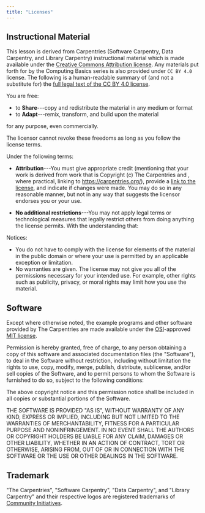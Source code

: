 ```yaml
---
title: "Licenses"
---
```


## Instructional Material

This lesson is derived from Carpentries (Software Carpentry, Data Carpentry,
and Library Carpentry) instructional material which is made available under
the [Creative Commons Attribution license][cc-by-human]. Any materials put forth
for by the Computing Basics series is also provided under `CC BY 4.0` license. The following is a human-readable summary of (and not a substitute for) the [full legal text of the CC BY 4.0 license][cc-by-legal].

You are free:

- to **Share**---copy and redistribute the material in any medium or format
- to **Adapt**---remix, transform, and build upon the material

for any purpose, even commercially.

The licensor cannot revoke these freedoms as long as you follow the license
terms.

Under the following terms:

- **Attribution**---You must give appropriate credit (mentioning that your work
  is derived from work that is Copyright (c) The Carpentries and , where practical, linking to <https://carpentries.org/>), provide a [link to the
  license][cc-by-human], and indicate if changes were made. You may do so in
  any reasonable manner, but not in any way that suggests the licensor endorses
  you or your use.

- **No additional restrictions**---You may not apply legal terms or
  technological measures that legally restrict others from doing anything the
  license permits.  With the understanding that:

Notices:

- You do not have to comply with the license for elements of the material in
  the public domain or where your use is permitted by an applicable exception
  or limitation.
- No warranties are given. The license may not give you all of the permissions
  necessary for your intended use. For example, other rights such as publicity,
  privacy, or moral rights may limit how you use the material.

## Software

Except where otherwise noted, the example programs and other software provided
by The Carpentries are made available under the [OSI][osi]-approved [MIT
license][mit-license].

Permission is hereby granted, free of charge, to any person obtaining a copy of
this software and associated documentation files (the "Software"), to deal in
the Software without restriction, including without limitation the rights to
use, copy, modify, merge, publish, distribute, sublicense, and/or sell copies
of the Software, and to permit persons to whom the Software is furnished to do
so, subject to the following conditions:

The above copyright notice and this permission notice shall be included in all
copies or substantial portions of the Software.

THE SOFTWARE IS PROVIDED "AS IS", WITHOUT WARRANTY OF ANY KIND, EXPRESS OR
IMPLIED, INCLUDING BUT NOT LIMITED TO THE WARRANTIES OF MERCHANTABILITY,
FITNESS FOR A PARTICULAR PURPOSE AND NONINFRINGEMENT. IN NO EVENT SHALL THE
AUTHORS OR COPYRIGHT HOLDERS BE LIABLE FOR ANY CLAIM, DAMAGES OR OTHER
LIABILITY, WHETHER IN AN ACTION OF CONTRACT, TORT OR OTHERWISE, ARISING FROM,
OUT OF OR IN CONNECTION WITH THE SOFTWARE OR THE USE OR OTHER DEALINGS IN THE
SOFTWARE.

## Trademark

"The Carpentries", "Software Carpentry", "Data Carpentry", and "Library
Carpentry" and their respective logos are registered trademarks of [Community
Initiatives][ci].

[cc-by-human]: https://creativecommons.org/licenses/by/4.0/
[cc-by-legal]: https://creativecommons.org/licenses/by/4.0/legalcode
[mit-license]: https://opensource.org/licenses/mit-license.html
[ci]: https://communityin.org/
[osi]: https://opensource.org
